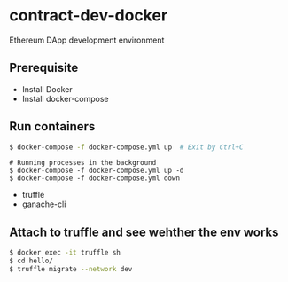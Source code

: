 # contract-dev-docker

Ethereum DApp development environment

## Prerequisite

- Install Docker
- Install docker-compose 

## Run containers


```bash
$ docker-compose -f docker-compose.yml up  # Exit by Ctrl+C
```

```
# Running processes in the background
$ docker-compose -f docker-compose.yml up -d 
$ docker-compose -f docker-compose.yml down
```

- truffle
- ganache-cli


## Attach to truffle and see wehther the env works 

```bash
$ docker exec -it truffle sh
$ cd hello/
$ truffle migrate --network dev
```
